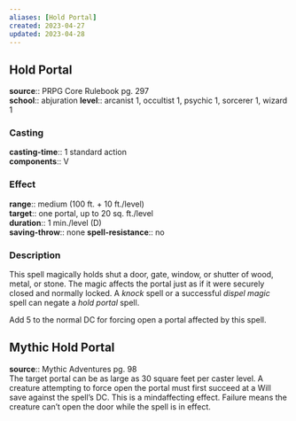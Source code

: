 ```yaml
---
aliases: [Hold Portal]
created: 2023-04-27
updated: 2023-04-28
---
```


## Hold Portal

**source**:: PRPG Core Rulebook pg. 297  
**school**:: abjuration
**level**:: arcanist 1, occultist 1, psychic 1, sorcerer 1, wizard 1

### Casting

**casting-time**:: 1 standard action  
**components**:: V

### Effect

**range**:: medium (100 ft. + 10 ft./level)  
**target**:: one portal, up to 20 sq. ft./level  
**duration**:: 1 min./level (D)  
**saving-throw**:: none
**spell-resistance**:: no

### Description

This spell magically holds shut a door, gate, window, or shutter of wood, metal, or stone. The magic affects the portal just as if it were securely closed and normally locked. A *knock* spell or a successful *dispel magic* spell can negate a *hold portal* spell.  
  
Add 5 to the normal DC for forcing open a portal affected by this spell.

## Mythic Hold Portal

**source**:: Mythic Adventures pg. 98  
The target portal can be as large as 30 square feet per caster level. A creature attempting to force open the portal must first succeed at a Will save against the spell’s DC. This is a mindaffecting effect. Failure means the creature can’t open the door while the spell is in effect.
